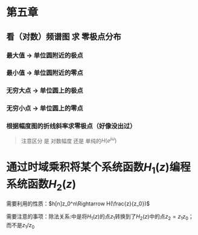 # 第五章
## 看（对数）频谱图 求 零极点分布
### 最大值 -> 单位圆附近的**极**点
### 最小值 -> 单位圆附近的**零**点
### 无穷大点 -> 单位圆上的**极**点
### 无穷小点 -> 单位圆上的**零**点
### 根据幅度图的折线斜率求零极点（好像没出过）
> 注意区分 是 对数幅度 还是 单纯的$H(e^{j\omega})$

# 通过时域乘积将某个系统函数$H_1(z)$编程系统函数$H_2(z)$

需要利用的性质：$h[n]z_0^n\Rightarrow H(\frac{z}{z_0})$

需要注意的事项：除法关系:中是将$H_1(z)$的点$z_1$转换到了$H_2(z)$中的点$z_2=z_1z_0$；而不是$z_1/z_0$